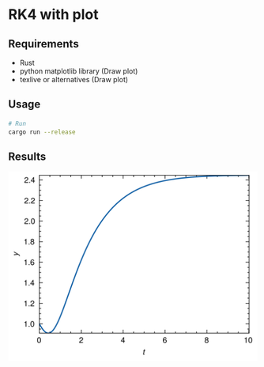 # RK4 with plot

## Requirements

* Rust
* python matplotlib library (Draw plot)
* texlive or alternatives (Draw plot)

## Usage

```sh
# Run
cargo run --release
```

## Results

![plot](./plot.png)
